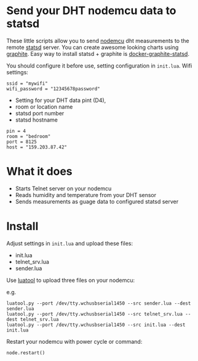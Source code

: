 # Send your DHT nodemcu data to statsd

These little scripts allow you to send [nodemcu](https://github.com/nodemcu/nodemcu-firmware) dht measurements to the remote [statsd](https://github.com/etsy/statsd) server. You can create awesome looking charts using [graphite](http://graphite.wikidot.com/). Easy way to install statsd + graphite is [docker-graphite-statsd](https://github.com/hopsoft/docker-graphite-statsd).

You should configure it before use, setting configuration in ```init.lua```. Wifi settings:

```
ssid = "mywifi"
wifi_password = "12345678password"
```

* Setting for your DHT data pint (D4),
* room or location name
* statsd port number
* statsd hostname

```
pin = 4
room = "bedroom"
port = 8125
host = "159.203.87.42"
```

# What it does
* Starts Telnet server on your nodemcu
* Reads humidity and temperature from your DHT sensor
* Sends measurements as guage data to configured statsd server

# Install

Adjust settings in ```init.lua``` and upload these files:

* init.lua
* telnet_srv.lua
* sender.lua

Use [luatool](https://github.com/4refr0nt/luatool) to upload three files on your nodemcu:

e.g.
```
luatool.py --port /dev/tty.wchusbserial1450 --src sender.lua --dest sender.lua
luatool.py --port /dev/tty.wchusbserial1450 --src telnet_srv.lua --dest telnet_srv.lua
luatool.py --port /dev/tty.wchusbserial1450 --src init.lua --dest init.lua
```
Restart your nodemcu with power cycle or command:
```
node.restart()
```
